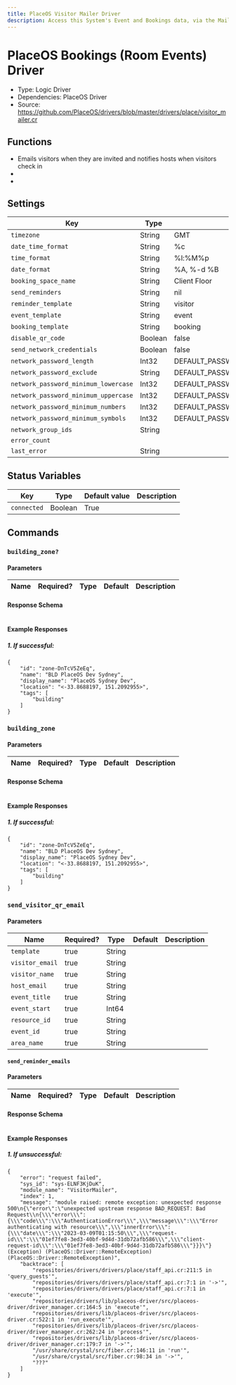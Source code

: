 ```yaml
---
title: PlaceOS Visitor Mailer Driver
description: Access this System's Event and Bookings data, via the Mailer Driver
---
```


# PlaceOS Bookings (Room Events) Driver
* Type: Logic Driver
* Dependencies: PlaceOS Driver
* Source: https://github.com/PlaceOS/drivers/blob/master/drivers/place/visitor_mailer.cr
## Functions

* Emails visitors when they are invited and notifies hosts when visitors check in
* 
*

## Settings

| Key | Type | Default value | Description |
| --- | --- | --- | --- |
|`timezone`| String | GMT | 
|`date_time_format`| String | %c | 
|`time_format`| String | %l:%M%p | 
|`date_format`| String | %A, %-d %B |
|`booking_space_name`| String | Client Floor | 
|`send_reminders`| String | nil | 
|`reminder_template` | String | visitor | 
|`event_template`| String | event | 
|`booking_template`| String | booking | 
|`disable_qr_code`| Boolean | false
|`send_network_credentials`| Boolean | false
|`network_password_length`| Int32 | DEFAULT_PASSWORD_LENGTH | 
|`network_password_exclude`| String | DEFAULT_PASSWORD_EXCLUDE | 
|`network_password_minimum_lowercase` | Int32  | DEFAULT_PASSWORD_MINIMUM_LOWERCASE | 
|`network_password_minimum_uppercase` | Int32 | DEFAULT_PASSWORD_MINIMUM_UPPERCASE | 
|`network_password_minimum_numbers` | Int32  | DEFAULT_PASSWORD_MINIMUM_NUMBERS | 
|`network_password_minimum_symbols`| Int32 | DEFAULT_PASSWORD_MINIMUM_SYMBOLS | 
|`network_group_ids`| String | 
|`error_count`| | 
|`last_error`| String | 

## Status Variables
| Key | Type | Default value | Description |
| --- | --- | --- | --- |
|`connected`| Boolean | True

## Commands

### `building_zone?`

#### Parameters
| Name | Required? | Type | Default | Description |
| --- | --- | --- | --- | --- |

#### Response Schema
```
```

#### Example Responses
##### 1. If successful:
```
{
    "id": "zone-DnTcV5ZeEq",
    "name": "BLD PlaceOS Dev Sydney",
    "display_name": "PlaceOS Sydney Dev",
    "location": "<-33.8688197, 151.2092955>",
    "tags": [
        "building"
    ]
}
```

### `building_zone`

#### Parameters
| Name | Required? | Type | Default | Description |
| --- | --- | --- | --- | --- |

#### Response Schema
```
```

#### Example Responses
##### 1. If successful:
```
{
    "id": "zone-DnTcV5ZeEq",
    "name": "BLD PlaceOS Dev Sydney",
    "display_name": "PlaceOS Sydney Dev",
    "location": "<-33.8688197, 151.2092955>",
    "tags": [
        "building"
    ]
}
```


### `send_visitor_qr_email`

#### Parameters
| Name | Required? | Type | Default | Description |
| --- | --- | --- | --- | --- |
|`template`| true | String | 
|`visitor_email`| true | String | 
|`visitor_name`| true | String | 
|`host_email`| true | String
|`event_title`| true | String | 
|`event_start` | true | Int64 | 
|`resource_id` | true | String | 
|`event_id` | true | String
|`area_name`| true | String | 

#### `send_reminder_emails`
#### Parameters
| Name | Required? | Type | Default | Description |
| --- | --- | --- | --- | --- |

#### Response Schema
```
```

#### Example Responses
##### 1. If unsuccessful:
```
{
    "error": "request failed",
    "sys_id": "sys-ELNF3KjDuK",
    "module_name": "VisitorMailer",
    "index": 1,
    "message": "module raised: remote exception: unexpected response 500\n{\"error\":\"unexpected upstream response BAD_REQUEST: Bad Request\\n{\\\"error\\\":{\\\"code\\\":\\\"AuthenticationError\\\",\\\"message\\\":\\\"Error authenticating with resource\\\",\\\"innerError\\\":{\\\"date\\\":\\\"2023-03-09T01:15:50\\\",\\\"request-id\\\":\\\"01ef7fe8-3ed3-40bf-9d4d-31db72afb586\\\",\\\"client-request-id\\\":\\\"01ef7fe8-3ed3-40bf-9d4d-31db72afb586\\\"}}}\"} (Exception) (PlaceOS::Driver::RemoteException) (PlaceOS::Driver::RemoteException)",
    "backtrace": [
        "repositories/drivers/drivers/place/staff_api.cr:211:5 in 'query_guests'",
        "repositories/drivers/drivers/place/staff_api.cr:7:1 in '->'",
        "repositories/drivers/drivers/place/staff_api.cr:7:1 in 'execute'",
        "repositories/drivers/lib/placeos-driver/src/placeos-driver/driver_manager.cr:164:5 in 'execute'",
        "repositories/drivers/lib/placeos-driver/src/placeos-driver.cr:522:1 in 'run_execute'",
        "repositories/drivers/lib/placeos-driver/src/placeos-driver/driver_manager.cr:262:24 in 'process'",
        "repositories/drivers/lib/placeos-driver/src/placeos-driver/driver_manager.cr:179:7 in '->'",
        "/usr/share/crystal/src/fiber.cr:146:11 in 'run'",
        "/usr/share/crystal/src/fiber.cr:98:34 in '->'",
        "???"
    ]
}
```